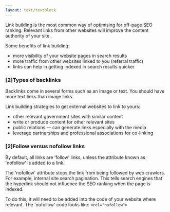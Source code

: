 ```yaml
---
layout: text/textblock
---
```

Link building is the most common way of optimising for off-page SEO ranking. Relevant links from other websites will improve the content authority of your site.

Some benefits of link building:
- more visibility of your website pages in search results
- more traffic from other websites linked to you (referral traffic)
- links can help in getting indexed in search results quicker

### [2]Types of backlinks
Backlinks come in several forms such as an image or text. You should have more text links than image links.

Link building strategies to get external websites to link to yours:
- other relevant government sites with similar content
- write or produce content for other relevant sites
- public relations — can generate links especially with the media
- leverage partnerships and professional associations for co-linking

### [2]Follow versus nofollow links
By default, all links are ‘follow’ links, unless the attribute known as 'nofollow' is added to a link.

The 'nofollow' attribute stops the link from being followed by web crawlers. For example, internal site search pagination. This tells search engines that the hyperlink should not influence the SEO ranking when the page is indexed. 

To do this, it will need to be added into the code of your website where relevant. The 'nofollow' code looks like: `<rel="nofollow">`
